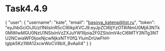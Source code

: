 # Task4.4.9
{
    "user": {
        "username": "kate",
        "email": "basova_katena@list.ru",
        "token": "eyJhbGciOiJIUzI1NiIsInR5cCI6IkpXVCJ9.eyJpZCI6IjYzOTRiNmU0MjA3NTk0MWIwMGU0NzU1NSIsInVzZXJuYW1lIjoia2F0ZSIsImV4cCI6MTY3NTg3NTU2NCwiaWF0IjoxNjcwNjkxNTY0fQ.YlumDrUwFhH-IgIpk5Kz1WA12xcwWoCV8bX_BvAaII4"
    }
}
